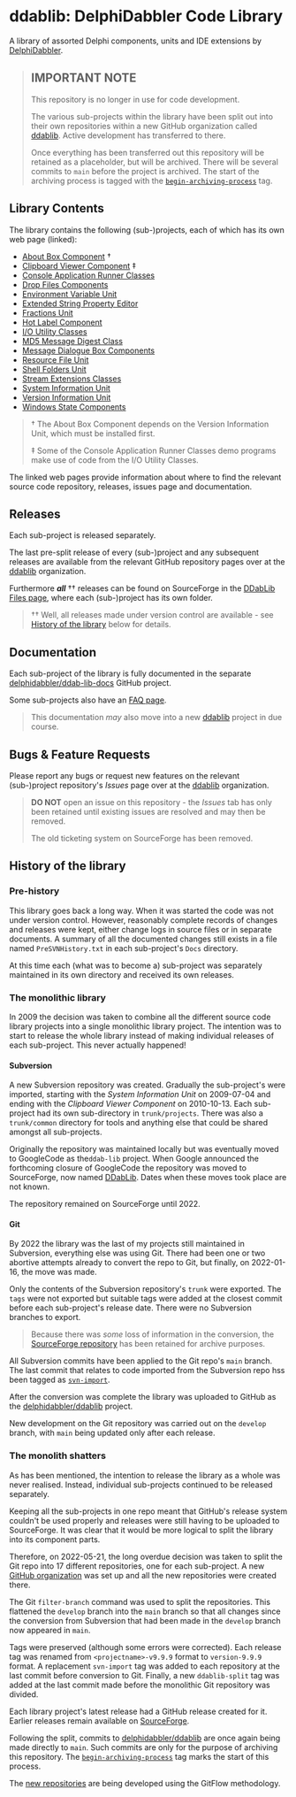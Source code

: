# ddablib: DelphiDabbler Code Library

A library of assorted Delphi components, units and IDE extensions by [DelphiDabbler](https://gravatar.com/delphidabbler).

> ## IMPORTANT NOTE
>
> This repository is no longer in use for code development.
>
> The various sub-projects within the library have been split out into their own repositories within a new GitHub organization called [ddablib](https://github.com/ddablib). Active development has transferred to there.
>
> Once everything has been transferred out this repository will be retained as a placeholder, but will be archived. There will be several commits to `main` before the project is archived. The start of the archiving process is tagged with the [`begin-archiving-process`](https://github.com/delphidabbler/ddablib/commits/begin-archiving-process) tag.

## Library Contents

The library contains the following (sub-)projects, each of which has its own web page (linked):

* [About Box Component](https://delphidabbler.com/software/aboutbox) †
* [Clipboard Viewer Component](https://delphidabbler.com/software/cbview) ‡
* [Console Application Runner Classes](https://delphidabbler.com/software/consoleapp)
* [Drop Files Components](https://delphidabbler.com/software/dropfiles)
* [Environment Variable Unit](https://delphidabbler.com/software/envvars)
* [Extended String Property Editor](https://delphidabbler.com/software/stringpe)
* [Fractions Unit](https://delphidabbler.com/software/fractions)
* [Hot Label Component](https://delphidabbler.com/software/hotlabel)
* [I/O Utility Classes](https://delphidabbler.com/software/ioutils)
* [MD5 Message Digest Class](https://delphidabbler.com/software/md5)
* [Message Dialogue Box Components](https://delphidabbler.com/software/msgdlg)
* [Resource File Unit](https://delphidabbler.com/software/resfile)
* [Shell Folders Unit](https://delphidabbler.com/software/shellfolders)
* [Stream Extensions Classes](https://delphidabbler.com/software/streams)
* [System Information Unit](https://delphidabbler.com/software/sysinfo)
* [Version Information Unit](https://delphidabbler.com/software/verinfo)
* [Windows State Components](https://delphidabbler.com/software/wdwstate)

> † The About Box Component depends on the Version Information Unit, which must be installed first.
>
> ‡ Some of the Console Application Runner Classes demo programs make use of code from the I/O Utility Classes.

The linked web pages provide information about where to find the relevant source code repository, releases, issues page and documentation.

## Releases

Each sub-project is released separately.

The last pre-split release of every (sub-)project and any subsequent releases are available from the relevant GitHub repository pages over at the [ddablib](https://github.com/ddablib) organization.

Furthermore ***all*** †† releases can be found on SourceForge in the [DDabLib Files page](https://sourceforge.net/projects/ddablib/files/), where each (sub-)project has its own folder.

> †† Well, all releases made under version control are available - see [History of the library](#history-of-the-library) below for details.

## Documentation

Each sub-project of the library is fully documented in the separate [delphidabbler/ddab-lib-docs](https://github.com/delphidabbler/ddab-lib-docs) GitHub project.

Some sub-projects also have an [FAQ page](https://github.com/delphidabbler/ddab-lib-docs/blob/master/FAQs/FAQs.md).

> This documentation _may_ also move into a new [ddablib](https://github.com/ddablib) project in due course.

## Bugs & Feature Requests

Please report any bugs or request new features on the relevant (sub-)project repository's _Issues_ page over at the [ddablib](https://github.com/ddablib) organization.

> **DO NOT** open an issue on this repository - the _Issues_ tab has only been retained until existing issues are resolved and may then be removed.
>
> The old ticketing system on SourceForge has been removed.

## History of the library

### Pre-history

This library goes back a long way. When it was started the code was not under version control. However, reasonably complete records of changes and releases were kept, either change logs in source files or in separate documents. A summary of all the documented changes still exists in a file named `PreSVNHistory.txt` in each sub-project's `Docs` directory.

At this time each (what was to become a) sub-project was separately maintained in its own directory and received its own releases.

### The monolithic library

In 2009 the decision was taken to combine all the different source code library projects into a single monolithic library project. The intention was to start to release the whole library instead of making individual releases of each sub-project. This never actually happened!

#### Subversion

A new Subversion repository was created. Gradually the sub-project's were imported, starting with the _System Information Unit_ on 2009-07-04 and ending with the _Clipboard Viewer Component_ on 2010-10-13. Each sub-project had its own sub-directory in `trunk/projects`. There was also a `trunk/common` directory for tools and anything else that could be shared amongst all sub-projects.

Originally the repository was maintained locally but was eventually moved to GoogleCode as the`ddab-lib` project. When Google announced the forthcoming closure of GoogleCode the repository was moved to SourceForge, now named [DDabLib](https://sourceforge.net/p/ddablib/code/HEAD/tree/). Dates when these moves took place are not known.

The repository remained on SourceForge until 2022.

#### Git

By 2022 the library was the last of my projects still maintained in Subversion, everything else was using Git. There had been one or two abortive attempts already to convert the repo to Git, but finally, on 2022-01-16, the move was made.

Only the contents of the Subversion repository's `trunk` were exported. The `tags` were not exported but suitable tags were added at the closest commit before each sub-project's release date. There were no Subversion branches to export.

> Because there was _some_ loss of information in the conversion, the [SourceForge repository](https://sourceforge.net/p/ddablib/code/HEAD/tree/) has been retained for archive purposes.

All Subversion commits have been applied to the Git repo's `main` branch. 
The last commit that relates to code imported from the Subversion repo hss been tagged as [`svn-import`](https://github.com/delphidabbler/ddablib/commits/svn-import).

After the conversion was complete the library was uploaded to GitHub as the [delphidabbler/ddablib](https://github.com/delphidabbler/ddablib) project.

New development on the Git repository was carried out on the `develop` branch, with `main` being updated only after each release.

### The monolith shatters

As has been mentioned, the intention to release the library as a whole was never realised. Instead, individual sub-projects continued to be released separately.

Keeping all the sub-projects in one repo meant that GitHub's release system couldn't be used properly and releases were still having to be uploaded to SourceForge. It was clear that it would be more logical to split the library into its component parts.

Therefore, on 2022-05-21, the long overdue decision was taken to split the Git repo into 17 different repositories, one for each sub-project. A new [GitHub organization](https://github.com/ddablib) was set up and all the new repositories were created there. 

The Git `filter-branch` command was used to split the repositories. This flattened the `develop` branch into the `main` branch so that all changes since the conversion from Subversion that had been made in the `develop` branch now appeared in `main`.

Tags were preserved (although some errors were corrected). Each release tag was renamed from `<projectname>-v9.9.9` format to `version-9.9.9` format. A replacement `svn-import` tag was added to each repository at the last commit before conversion to Git. Finally, a new `ddablib-split` tag was added at the last commit made before the monolithic Git repository was divided.

Each library project's latest release had a GitHub release created for it. Earlier releases remain available on [SourceForge](https://sourceforge.net/projects/ddablib/files/).

Following the split, commits to [delphidabbler/ddablib](https://github.com/delphidabbler/ddablib) are once again being made directly to `main`. Such commits are only for the purpose of archiving this repository. The [`begin-archiving-process`](https://github.com/delphidabbler/ddablib/commits/begin-archiving-process) tag marks the start of this process.

The [new repositories](https://github.com/ddablib) are being developed using the GitFlow methodology.

